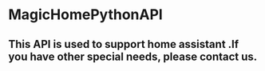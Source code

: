 # MagicHomePythonAPI

## This API is used to support home assistant .If you have other special needs, please contact us.

